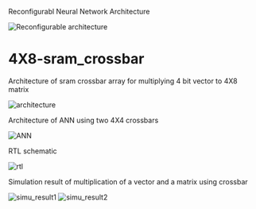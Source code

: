 


Reconfigurabl  Neural Network Architecture


![Reconfigurable architecture](https://user-images.githubusercontent.com/96823533/168055846-98084c1f-f89f-4aa7-a7e2-4c4d55991d21.jpg)








# 4X8-sram_crossbar

Architecture of sram crossbar array for multiplying 4 bit vector to 4X8 matrix

![architecture](https://user-images.githubusercontent.com/96823533/163798668-0ad97638-d1e4-406f-b249-205df96cb154.jpg)



Architecture of ANN using two 4X4 crossbars

![ANN](https://user-images.githubusercontent.com/96823533/164064699-b5a889bd-50b2-4bba-a6be-9a23cb558e2c.jpg)



RTL schematic



![rtl](https://user-images.githubusercontent.com/96823533/163799168-5ede284b-e8f8-43d6-be39-3c266e10c8f6.JPG)






Simulation result of multiplication of a vector and a matrix using crossbar

![simu_result1](https://user-images.githubusercontent.com/96823533/163788749-4ae8abeb-9c53-46c6-9a49-03f8052b267c.JPG)
![simu_result2](https://user-images.githubusercontent.com/96823533/163788900-e7cf862e-c121-441f-b687-be12fd182a35.JPG)



